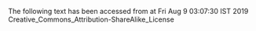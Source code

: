 The following text has been accessed from at Fri Aug 9 03:07:30 IST 2019
Creative_Commons_Attribution-ShareAlike_License
